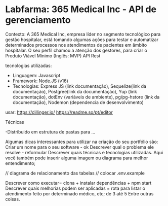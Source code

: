 <h1> Labfarma: 365 Medical Inc - API de gerenciamento </h1>
<p> Contexto: A 365 Medical Inc, empresa líder no segmento tecnológico para gestão hospitalar, está tomando algumas ações para testar e automatizar determinados processos nos atendimentos de pacientes em âmbito hospitalar. O seu perfil chamou a atenção dos gestores, para criar o Produto Viável Mínimo (Inglês: MVP) 
API Rest

tecnologias utilizadas:
 - Linguagem: Javascript
 - Framework: Node.JS (v16)
 - Tecnologias: Express JS (link documentação), Sequelize(link da documentação), Postgree(link da documentação), Yup (link documentação), dotEnv (variáveis de ambiente), pg/pg-hstore (link da documentação), Nodemon (dependencia de desenvolvimento) 

usar: 
 https://dillinger.io/
 https://readme.so/pt/editor

 Técnicas 

 -Distribuido em estrutura de pastas para ...


Algumas dicas interessantes para utilizar na criação do seu portfólio são:
Criar um nome para o seu software - ok
Descrever qual o problema ele resolve - reformular
Descrever quais técnicas e tecnologias utilizadas. Aqui você também pode inserir alguma imagem ou diagrama para melhor entendimento;

// diagrama de relacionamento das tabelas
// colocar .env.example

Descrever como executar= clona + instalar dependências + npm start
Descrever quais melhorias podem ser aplicadas = rota para listar o atendimento feito por determinado médico, etc;
de 3 até 5 
Entre outras coisas.

</p>
